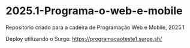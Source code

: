 # 2025.1-Programa-o-web-e-mobile

Repositório criado para a cadeira de Programação Web e Mobile, 2025.1

Deploy utilizando o Surge: https://programacaoteste1.surge.sh/
